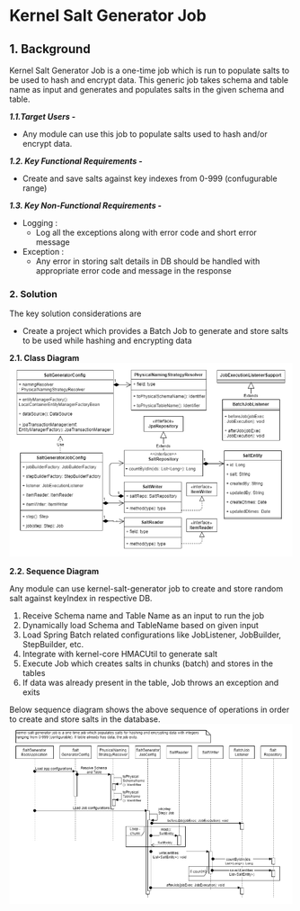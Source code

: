 # Kernel Salt Generator Job

## 1. Background       


Kernel Salt Generator Job is a one-time job which is run to populate salts to be used to hash and encrypt data. This generic job takes schema and table name as input and generates and populates salts in the given schema and table.


***1.1.Target Users -***  
- Any module can use this job to populate salts used to hash and/or encrypt data.


***1.2. Key Functional Requirements -***   
-	Create and save salts against key indexes from 0-999 (confugurable range)


***1.3. Key Non-Functional Requirements -***   

-	Logging :
	-	Log all the exceptions along with error code and short error message    
-	Exception :
	-	Any error in storing salt details in DB should be handled with appropriate error code and message in the response  

	
### 2.	Solution    


The key solution considerations are   
- Create a project which provides a Batch Job to generate and store salts to be used while hashing and encrypting data


**2.1.	Class Diagram**   
![Class Diagram](_images/kernel-salt-generator-cd.PNG)   


**2.2.	Sequence Diagram**   

Any module can use kernel-salt-generator job to create and store random salt against keyIndex in respective DB.

1. 	Receive Schema name and Table Name as an input to run the job
2.	Dynamically load Schema and TableName based on given input
3.	Load Spring Batch related configurations like JobListener, JobBuilder, StepBuilder, etc.
4.	Integrate with kernel-core HMACUtil to generate salt
5.	Execute Job which creates salts in chunks (batch) and stores in the tables
6. 	If data was already present in the table, Job throws an exception and exits

Below sequence diagram shows the above sequence of operations in order to create and store salts in the database.   
![Salt Generator Sequence Diagram](_images/kernel-salt-generator-sd.PNG)   
